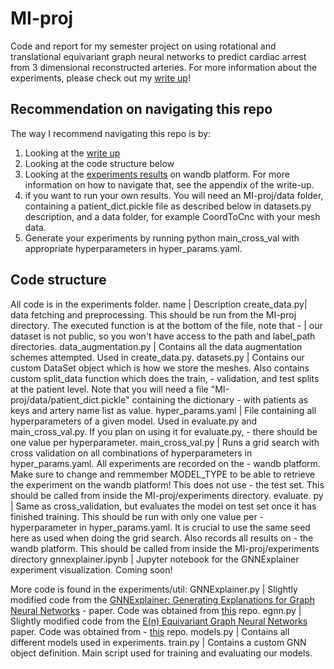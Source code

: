 # MI-proj
Code and report for my semester project on using rotational and translational equivariant graph neural networks to predict cardiac arrest from 3 dimensional reconstructed arteries. For more information about the experiments, please check out my [write up](https://github.com/jacobbamberger/MI-proj/blob/main/MI_pred_Report.pdf)!

## Recommendation on navigating this repo
The way I recommend navigating this repo is by:
1) Looking at the [write up](https://github.com/jacobbamberger/MI-proj/blob/main/MI_pred_Report.pdf)
2) Looking at the code structure below
3) Looking at the [experiments results](https://wandb.ai/yayabambam/mi-prediction) on wandb platform. For more information on how to navigate that, see the appendix of the write-up.
4) if you want to run your own results. You will need an MI-proj/data folder, containing a patient_dict.pickle file as described below in datasets.py description, and a data folder, for example CoordToCnc with your mesh data.
5) Generate your experiments by running python main_cross_val with appropriate hyperparameters in hyper_params.yaml.

## Code structure
 All code is in the experiments folder. 
 name          |      Description
 create_data.py|      data fetching and preprocessing. This should be run from the MI-proj directory. The executed function is at the bottom of the file, note that                           -              |      our dataset is not public, so you won't have access to the path and label_path directories. 
 data_augmentation.py | Contains all the data augmentation schemes attempted. Used in create_data.py.
 datasets.py   |      Contains our custom DataSet object which is how we store the meshes. Also contains custom split_data function which does the train,              -                     validation, and test splits at the patient level. Note that you will need a file "MI-proj/data/patient_dict.pickle" containing the dictionary      -                     with patients as keys and artery name list as value.
hyper_params.yaml   | File containing all hyperparameters of a given model. Used in evaluate.py and main_cross_val.py. If you plan on using it for evaluate.py,              -                     there should be one value per hyperparameter.
main_cross_val.py   | Runs a grid search with cross validation on all combinations of hyperparameters in hyper_params.yaml. All experiments are recorded on the               -                     wandb platform. Make sure to change and remmember MODEL_TYPE to be able to retrieve the experiment on the wandb platform! This does not use    -                     the test set. This should be called from inside the MI-proj/experiments directory.
evaluate. py      |   Same as cross_validation, but evaluates the model on test set once it has finished training. This should be run with only one value per          -                     hyperparameter in hyper_params.yaml. It is crucial to use the same seed here as used when doing the grid search. Also records all results on         -                     the wandb platform. This should be called from inside the MI-proj/experiments directory
gnnexplainer.ipynb | Jupyter notebook for the GNNExplainer experiment visualization. Coming soon!

More code is found in the experiments/util:
GNNExplainer.py   |    Slightly modified code from the [GNNExplainer: Generating Explanations for Graph Neural Networks](https://arxiv.org/pdf/1903.03894.pdf)              -                      paper. Code was obtained from [this](https://github.com/RexYing/gnn-model-explainer) repo.
egnn.py           |    Slightly modified code from the [E(n) Equivariant Graph Neural Networks](https://arxiv.org/pdf/2102.09844.pdf) paper. Code was obtained from          -                      [this](https://github.com/vgsatorras/egnn) repo.
models.py         |    Contains all different models used in experiments.
train.py          |    Contains a custom GNN object definition. Main script used for training and evaluating our models.


 
